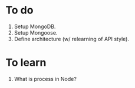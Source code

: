 # To do

1. Setup MongoDB.
2. Setup Mongoose.
3. Define architecture (w/ relearning of API style).

# To learn

1. What is process in Node?
